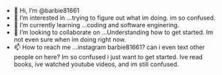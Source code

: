 - 👋 Hi, I’m @barbie81661
- 👀 I’m interested in ...trying to figure out what im doing. im so confused.
- 🌱 I’m currently learning ...coding and software enginering.
- 💞️ I’m looking to collaborate on ...Understanding how to get started. Im not even sure when im doing right now.
- 📫 How to reach me ...instagram barbie81661? can i even text other people on here? Im so confused i just want to get started. Ive read books, ive watched youtube videos, and im still confused.

<!---
barbie81661/barbie81661 is a ✨ special ✨ repository because its `README.md` (this file) appears on your GitHub profile.
You can click the Preview link to take a look at your changes.
--->
